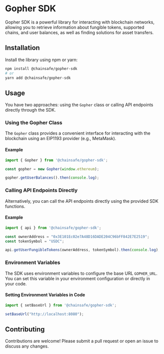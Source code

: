 # Gopher SDK

Gopher SDK is a powerful library for interacting with blockchain networks, allowing you to retrieve information about fungible tokens, supported chains, and user balances, as well as finding solutions for asset transfers.

## Installation

Install the library using npm or yarn:

```bash
npm install @chainsafe/gopher-sdk
# or
yarn add @chainsafe/gopher-sdk
```

## Usage

You have two approaches: using the `Gopher` class or calling API endpoints directly through the SDK.

### Using the Gopher Class

The `Gopher` class provides a convenient interface for interacting with the blockchain using an EIP1193 provider (e.g., MetaMask).

#### Example

```typescript
import { Gopher } from '@chainsafe/gopher-sdk';

const gopher = new Gopher(window.ethereum);

gopher.getUserBalances().then(console.log);
```

### Calling API Endpoints Directly

Alternatively, you can call the API endpoints directly using the provided SDK functions.

#### Example

```typescript
import { api } from '@chainsafe/gopher-sdk';

const ownerAddress = "0x3E101Ec02e7A48D16DADE204C96bFF842E7E2519";
const tokenSymbol = "USDC";

api.getUserFungibleTokens(ownerAddress, tokenSymbol).then(console.log);
```

### Environment Variables

The SDK uses environment variables to configure the base URL `GOPHER_URL`. You can set this variable in your environment configuration or directly in your code.

#### Setting Environment Variables in Code

```typescript
import { setBaseUrl } from '@chainsafe/gopher-sdk';

setBaseUrl("http://localhost:8080");
```

## Contributing

Contributions are welcome! Please submit a pull request or open an issue to discuss any changes.
